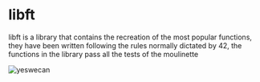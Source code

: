 # libft
libft is a library that contains the recreation of the most popular functions, they have been written following the rules normally dictated by 42, the functions in the library pass all the tests of the moulinette

![yeswecan](https://user-images.githubusercontent.com/61160587/110258275-104f6400-7fa2-11eb-9c91-2019726d29cd.jpg)

